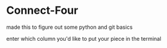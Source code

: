 # Connect-Four
made this to figure out some python and git basics

enter which column you'd like to put your piece in the terminal

